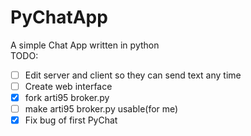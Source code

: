 PyChatApp
=========

A simple Chat App written in python<br>
TODO:<br>
- [ ] Edit server and client so they can send text any time<br>
- [ ] Create web interface<br>
- [x] fork arti95 broker.py<br>
- [ ] make arti95 broker.py usable(for me)<br>
- [x] Fix bug of first PyChat
